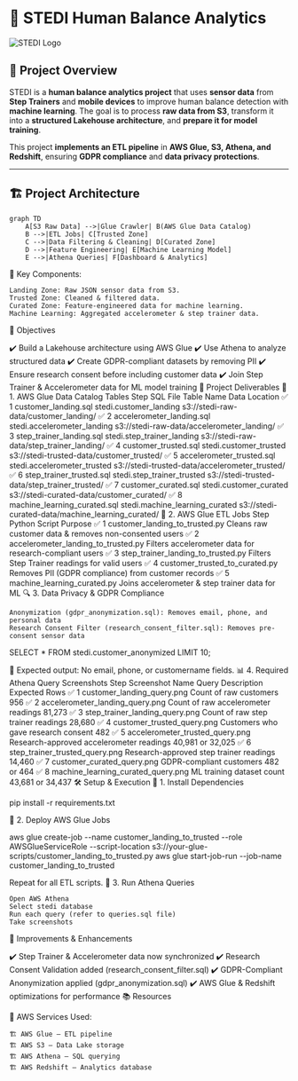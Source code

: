 # 🚀 STEDI Human Balance Analytics

![STEDI Logo](https://your-image-url.com/stedi-logo.png)

## 📌 Project Overview
STEDI is a **human balance analytics project** that uses **sensor data** from **Step Trainers** and **mobile devices** to improve human balance detection with **machine learning**. The goal is to process **raw data from S3**, transform it into a **structured Lakehouse architecture**, and **prepare it for model training**.

This project **implements an ETL pipeline** in **AWS Glue, S3, Athena, and Redshift**, ensuring **GDPR compliance** and **data privacy protections**.

---

## 🏗 **Project Architecture**
```mermaid
graph TD
    A[S3 Raw Data] -->|Glue Crawler| B(AWS Glue Data Catalog)
    B -->|ETL Jobs| C[Trusted Zone]
    C -->|Data Filtering & Cleaning| D[Curated Zone]
    D -->|Feature Engineering| E[Machine Learning Model]
    E -->|Athena Queries| F[Dashboard & Analytics]
```

📌 Key Components:

    Landing Zone: Raw JSON sensor data from S3.
    Trusted Zone: Cleaned & filtered data.
    Curated Zone: Feature-engineered data for machine learning.
    Machine Learning: Aggregated accelerometer & step trainer data.

🎯 Objectives

✔️ Build a Lakehouse architecture using AWS Glue
✔️ Use Athena to analyze structured data
✔️ Create GDPR-compliant datasets by removing PII
✔️ Ensure research consent before including customer data
✔️ Join Step Trainer & Accelerometer data for ML model training
📂 Project Deliverables
📜 1. AWS Glue Data Catalog Tables
Step	SQL File	Table Name	Data Location
✅ 1	customer_landing.sql	stedi.customer_landing	s3://stedi-raw-data/customer_landing/
✅ 2	accelerometer_landing.sql	stedi.accelerometer_landing	s3://stedi-raw-data/accelerometer_landing/
✅ 3	step_trainer_landing.sql	stedi.step_trainer_landing	s3://stedi-raw-data/step_trainer_landing/
✅ 4	customer_trusted.sql	stedi.customer_trusted	s3://stedi-trusted-data/customer_trusted/
✅ 5	accelerometer_trusted.sql	stedi.accelerometer_trusted	s3://stedi-trusted-data/accelerometer_trusted/
✅ 6	step_trainer_trusted.sql	stedi.step_trainer_trusted	s3://stedi-trusted-data/step_trainer_trusted/
✅ 7	customer_curated.sql	stedi.customer_curated	s3://stedi-curated-data/customer_curated/
✅ 8	machine_learning_curated.sql	stedi.machine_learning_curated	s3://stedi-curated-data/machine_learning_curated/
📝 2. AWS Glue ETL Jobs
Step	Python Script	Purpose
✅ 1	customer_landing_to_trusted.py	Cleans raw customer data & removes non-consented users
✅ 2	accelerometer_landing_to_trusted.py	Filters accelerometer data for research-compliant users
✅ 3	step_trainer_landing_to_trusted.py	Filters Step Trainer readings for valid users
✅ 4	customer_trusted_to_curated.py	Removes PII (GDPR compliance) from customer records
✅ 5	machine_learning_curated.py	Joins accelerometer & step trainer data for ML
🔍 3. Data Privacy & GDPR Compliance

    Anonymization (gdpr_anonymization.sql): Removes email, phone, and personal data
    Research Consent Filter (research_consent_filter.sql): Removes pre-consent sensor data

SELECT * FROM stedi.customer_anonymized LIMIT 10;

📌 Expected output: No email, phone, or customername fields.
📊 4. Required Athena Query Screenshots
Step	Screenshot Name	Query Description	Expected Rows
✅ 1	customer_landing_query.png	Count of raw customers	956
✅ 2	accelerometer_landing_query.png	Count of raw accelerometer readings	81,273
✅ 3	step_trainer_landing_query.png	Count of raw step trainer readings	28,680
✅ 4	customer_trusted_query.png	Customers who gave research consent	482
✅ 5	accelerometer_trusted_query.png	Research-approved accelerometer readings	40,981 or 32,025
✅ 6	step_trainer_trusted_query.png	Research-approved step trainer readings	14,460
✅ 7	customer_curated_query.png	GDPR-compliant customers	482 or 464
✅ 8	machine_learning_curated_query.png	ML training dataset count	43,681 or 34,437
🛠 Setup & Execution
🔹 1. Install Dependencies

pip install -r requirements.txt

🔹 2. Deploy AWS Glue Jobs

aws glue create-job --name customer_landing_to_trusted --role AWSGlueServiceRole --script-location s3://your-glue-scripts/customer_landing_to_trusted.py
aws glue start-job-run --job-name customer_landing_to_trusted

Repeat for all ETL scripts.
🔹 3. Run Athena Queries

    Open AWS Athena
    Select stedi database
    Run each query (refer to queries.sql file)
    Take screenshots

🚀 Improvements & Enhancements

✔️ Step Trainer & Accelerometer data now synchronized
✔️ Research Consent Validation added (research_consent_filter.sql)
✔️ GDPR-Compliant Anonymization applied (gdpr_anonymization.sql)
✔️ AWS Glue & Redshift optimizations for performance
📚 Resources

📌 AWS Services Used:

    🏗 AWS Glue – ETL pipeline
    🏗 AWS S3 – Data Lake storage
    🏗 AWS Athena – SQL querying
    🏗 AWS Redshift – Analytics database
